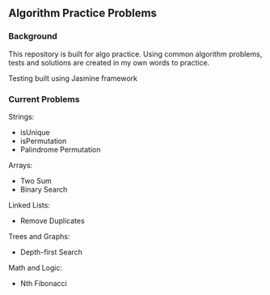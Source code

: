 ## Algorithm Practice Problems

### Background

This repository is built for algo practice. Using common algorithm problems, tests and solutions are created in my own words to practice.

Testing built using Jasmine framework

### Current Problems

Strings:

- isUnique
- isPermutation
- Palindrome Permutation

Arrays:

- Two Sum
- Binary Search

Linked Lists:

- Remove Duplicates

Trees and Graphs:

- Depth-first Search

Math and Logic:

- Nth Fibonacci

